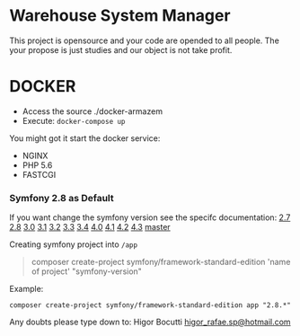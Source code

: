 # Warehouse System Manager

This project is opensource and your code are opended to all people.
The your propose is just studies and our object is not take profit.

# DOCKER

  - Access the source ./docker-armazem
  - Execute: `docker-compose up` 

You might got it start the docker service:
  - NGINX
  - PHP 5.6
  - FASTCGI


### Symfony 2.8 as Default
If you want change the symfony version
see the specifc documentation: [2.7](https://symfony.com/doc/2.7/setup.html) [2.8](https://symfony.com/doc/2.8/setup.html) [3.0](https://symfony.com/doc/3.0/setup.html) [3.1](https://symfony.com/doc/3.1/setup.html) [3.2](https://symfony.com/doc/3.2/setup.html) [3.3](https://symfony.com/doc/3.3/setup.html) [3.4](https://symfony.com/doc/3.4/setup.html) [4.0](https://symfony.com/doc/4.0/setup.html) [4.1](https://symfony.com/doc/4.1/setup.html) [4.2](https://symfony.com/doc/4.2/setup.html) [4.3](https://symfony.com/doc/4.3/setup.html) [master](https://symfony.com/doc/master/setup.html)

Creating symfony project into `/app`

>  composer create-project symfony/framework-standard-edition 'name of project' "symfony-version"

Example:

``` script
composer create-project symfony/framework-standard-edition app "2.8.*"
```


Any doubts please type down to:
Higor Bocutti higor_rafae.sp@hotmail.com 